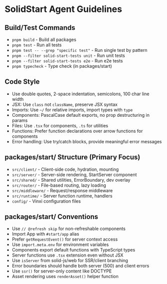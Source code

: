 # SolidStart Agent Guidelines

## Build/Test Commands
- `pnpm build` - Build all packages  
- `pnpm test` - Run all tests
- `pnpm test -- --grep "specific test"` - Run single test by pattern
- `pnpm --filter solid-start-tests unit` - Run unit tests  
- `pnpm --filter solid-start-tests e2e` - Run e2e tests
- `pnpm typecheck` - Type check (in packages/start)

## Code Style
- Use double quotes, 2-space indentation, semicolons, 100 char line width
- JSX: Use `class` not `className`, preserve JSX syntax
- Imports: Use `~/` for relative imports, import types with `type`
- Components: PascalCase default exports, no prop destructuring in params
- Files: Use `.tsx` for components, `.ts` for utilities
- Functions: Prefer function declarations over arrow functions for components
- Error handling: Use try/catch blocks, provide meaningful error messages

## packages/start/ Structure (Primary Focus)
- `src/client/` - Client-side code, hydration, mounting
- `src/server/` - Server-side rendering, StartServer component  
- `src/shared/` - Shared utilities, ErrorBoundary, dev overlay
- `src/router/` - File-based routing, lazy loading
- `src/middleware/` - Request/response middleware
- `src/runtime/` - Server function runtime, handlers
- `config/` - Vinxi configuration files

## packages/start/ Conventions
- Use `// @refresh skip` for non-refreshable components
- Import App with `#start/app` alias
- Prefer `getRequestEvent()` for server context access
- Use `import.meta.env` for environment variables
- Components export default functions with TypeScript types
- Server functions use `.tsx` extension even without JSX
- Use `isServer` from solid-js/web for SSR/client branching
- Error boundaries should handle both server (500) and client errors
- Use `ssr()` for server-only content like DOCTYPE
- Asset rendering uses `renderAsset()` helper function